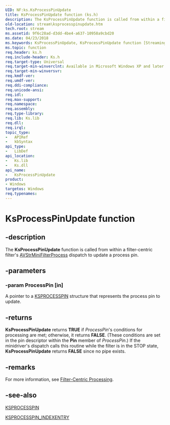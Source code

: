 ```yaml
---
UID: NF:ks.KsProcessPinUpdate
title: KsProcessPinUpdate function (ks.h)
description: The KsProcessPinUpdate function is called from within a filter-centric filter's AVStrMiniFilterProcess dispatch to update a process pin.
old-location: stream\ksprocesspinupdate.htm
tech.root: stream
ms.assetid: 9f6c28ad-d3dd-4be4-a637-10958a9cbd20
ms.date: 04/23/2018
ms.keywords: KsProcessPinUpdate, KsProcessPinUpdate function [Streaming Media Devices], avfunc_8f096e7d-7eb1-40c7-bcc9-762e671bb3d4.xml, ks/KsProcessPinUpdate, stream.ksprocesspinupdate
ms.topic: function
req.header: ks.h
req.include-header: Ks.h
req.target-type: Universal
req.target-min-winverclnt: Available in Microsoft Windows XP and later operating systems and DirectX 8.0 and later DirectX versions.
req.target-min-winversvr: 
req.kmdf-ver: 
req.umdf-ver: 
req.ddi-compliance: 
req.unicode-ansi: 
req.idl: 
req.max-support: 
req.namespace: 
req.assembly: 
req.type-library: 
req.lib: Ks.lib
req.dll: 
req.irql: 
topic_type:
-	APIRef
-	kbSyntax
api_type:
-	LibDef
api_location:
-	Ks.lib
-	Ks.dll
api_name:
-	KsProcessPinUpdate
product:
- Windows
targetos: Windows
req.typenames: 
---
```


# KsProcessPinUpdate function


## -description


The <b>KsProcessPinUpdate</b> function is called from within a filter-centric filter's <a href="https://msdn.microsoft.com/library/windows/hardware/ff556315">AVStrMiniFilterProcess</a> dispatch to update a process pin.


## -parameters




### -param ProcessPin [in]

A pointer to a <a href="https://msdn.microsoft.com/library/windows/hardware/ff564256">KSPROCESSPIN</a> structure that represents the process pin to update.


## -returns



<b>KsProcessPinUpdate</b> returns <b>TRUE</b> if <i>ProcessPin</i>'s conditions for processing are met; otherwise, it returns <b>FALSE</b>. (These conditions are set in the pin descriptor within the <b>Pin</b> member of <i>ProcessPin</i>.) If the minidriver's dispatch calls this routine while the filter is in the STOP state, <b>KsProcessPinUpdate</b> returns <b>FALSE</b> since no pipe exists.




## -remarks



For more information, see <a href="https://msdn.microsoft.com/e56c5102-7ea6-4687-ae5e-1550db9500f0">Filter-Centric Processing</a>.




## -see-also




<a href="https://msdn.microsoft.com/library/windows/hardware/ff564256">KSPROCESSPIN</a>



<a href="https://msdn.microsoft.com/library/windows/hardware/ff564260">KSPROCESSPIN_INDEXENTRY</a>
 

 


